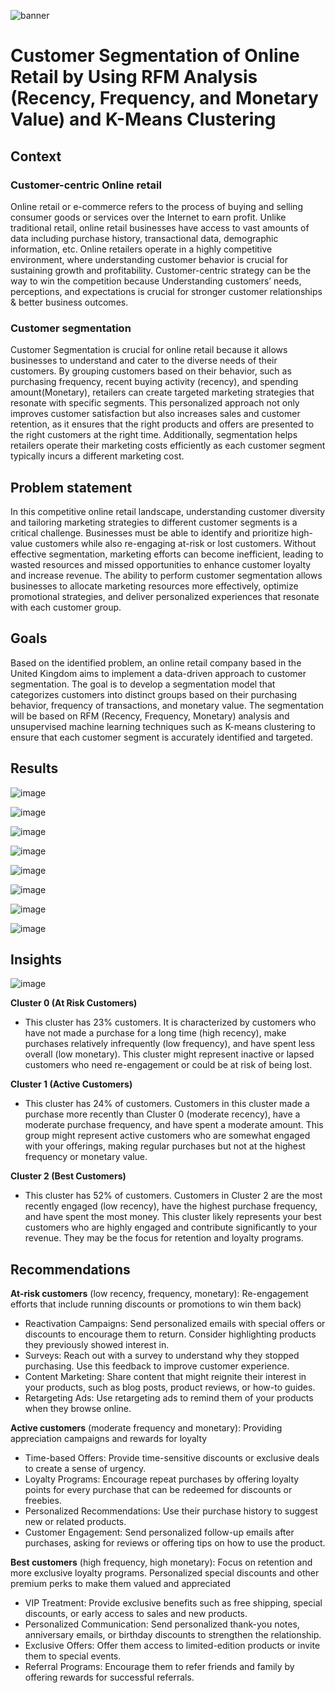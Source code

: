 ![banner](https://github.com/harishmuh/CustomerSegmentation_OnlineRetail_RFM_KMeans/blob/main/customer%20segmentation.PNG?raw=true)

# Customer Segmentation of Online Retail by Using RFM Analysis (Recency, Frequency, and Monetary Value) and K-Means Clustering
## Context
### Customer-centric Online retail
Online retail or e-commerce refers to the process of buying and selling consumer goods or services over the Internet to earn profit. Unlike traditional retail, online retail businesses have access to vast amounts of data including 
purchase history, transactional data, demographic information, etc. Online retailers operate in a highly competitive environment, where understanding customer behavior is crucial for sustaining growth and profitability.
Customer-centric strategy can be the way to win the competition because Understanding customers’ needs, perceptions,  and expectations is crucial for stronger customer relationships & better business outcomes. 

### Customer segmentation
Customer Segmentation is crucial for online retail because it allows businesses to understand and cater to the diverse needs of their customers. By grouping customers based on their behavior, such as purchasing frequency, recent buying activity (recency), and spending amount(Monetary), retailers can create targeted marketing strategies that resonate with specific segments. This personalized approach not only improves customer satisfaction but also increases sales and customer retention, as it ensures that the right products and offers are presented to the right customers at the right time. Additionally, segmentation helps retailers operate their marketing costs efficiently as each customer segment typically incurs a different marketing cost.

## Problem statement
In this competitive online retail landscape, understanding customer diversity and tailoring marketing strategies to different customer segments is a critical challenge. Businesses must be able to identify and prioritize high-value customers while also re-engaging at-risk or lost customers. Without effective segmentation, marketing efforts can become inefficient, leading to wasted resources and missed opportunities to enhance customer loyalty and increase revenue. The ability to perform customer segmentation allows businesses to allocate marketing resources more effectively, optimize promotional strategies, and deliver personalized experiences that resonate with each customer group.

## Goals
Based on the identified problem, an online retail company based in the United Kingdom aims to implement a data-driven approach to customer segmentation. The goal is to develop a segmentation model that categorizes customers into distinct groups based on their purchasing behavior, frequency of transactions, and monetary value. The segmentation will be based on RFM (Recency, Frequency, Monetary) analysis and unsupervised machine learning techniques such as K-means clustering to ensure that each customer segment is accurately identified and targeted.

## Results

![image](https://github.com/harishmuh/CustomerSegmentation_OnlineRetail_RFM_KMeans/blob/main/total%20product%20sold.PNG?raw=true)

![image](https://github.com/harishmuh/CustomerSegmentation_OnlineRetail_RFM_KMeans/blob/main/total%20revenue%20overtime.PNG?raw=true)

![image](https://github.com/harishmuh/CustomerSegmentation_OnlineRetail_RFM_KMeans/blob/main/RFM%20quantiles.PNG?raw=true)

![image](https://github.com/harishmuh/CustomerSegmentation_OnlineRetail_RFM_KMeans/blob/main/RFM%20customer%20segmentation.PNG?raw=true)

![image](https://github.com/harishmuh/CustomerSegmentation_OnlineRetail_RFM_KMeans/blob/main/elbow%20method%20silhoutte%20score.PNG?raw=true)

![image](https://github.com/harishmuh/CustomerSegmentation_OnlineRetail_RFM_KMeans/blob/main/optimal%20cluster%20davies%20bouldin.PNG?raw=true)

![image](https://github.com/harishmuh/CustomerSegmentation_OnlineRetail_RFM_KMeans/blob/main/tsne%20visualization%20snake%20plot.PNG?raw=true)


![image](https://github.com/harishmuh/CustomerSegmentation_OnlineRetail_RFM_KMeans/blob/main/cluster%20evaluation.PNG?raw=true)

## Insights

![image](https://github.com/harishmuh/CustomerSegmentation_OnlineRetail_RFM_KMeans/blob/main/insights%20kmeans.PNG?raw=true)

**Cluster 0 (At Risk Customers)**

* This cluster has 23% customers. It is characterized by customers who have not made a purchase for a long time (high recency), make purchases relatively infrequently (low frequency), and have spent less overall (low monetary). This cluster might represent inactive or lapsed customers who need re-engagement or could be at risk of being lost.

**Cluster 1 (Active Customers)**

* This cluster has 24% of customers. Customers in this cluster made a purchase more recently than Cluster 0 (moderate recency), have a moderate purchase frequency, and have spent a moderate amount. This group might represent active customers who are somewhat engaged with your offerings, making regular purchases but not at the highest frequency or monetary value.

**Cluster 2 (Best Customers)**

* This cluster has 52% of customers. Customers in Cluster 2 are the most recently engaged (low recency), have the highest purchase frequency, and have spent the most money. This cluster likely represents your best customers who are highly engaged and contribute significantly to your revenue. They may be the focus for retention and loyalty programs.

## Recommendations
**At-risk customers** (low recency, frequency, monetary): Re-engagement efforts that include running discounts or promotions to win them back)
* Reactivation Campaigns: Send personalized emails with special offers or discounts to encourage them to return. Consider highlighting products they previously showed interest in.
* Surveys: Reach out with a survey to understand why they stopped purchasing. Use this feedback to improve customer experience.
* Content Marketing: Share content that might reignite their interest in your products, such as blog posts, product reviews, or how-to guides.
* Retargeting Ads: Use retargeting ads to remind them of your products when they browse online.

**Active customers** (moderate frequency and monetary): Providing appreciation campaigns and rewards for loyalty
* Time-based Offers: Provide time-sensitive discounts or exclusive deals to create a sense of urgency.
* Loyalty Programs: Encourage repeat purchases by offering loyalty points for every purchase that can be redeemed for discounts or freebies.
* Personalized Recommendations: Use their purchase history to suggest new or related products.
* Customer Engagement: Send personalized follow-up emails after purchases, asking for reviews or offering tips on how to use the product.

**Best customers** (high frequency, high monetary): Focus on retention and more exclusive loyalty programs. Personalized special discounts and other premium perks to make them valued and appreciated
* VIP Treatment: Provide exclusive benefits such as free shipping, special discounts, or early access to sales and new products.
* Personalized Communication: Send personalized thank-you notes, anniversary emails, or birthday discounts to strengthen the relationship.
* Exclusive Offers: Offer them access to limited-edition products or invite them to special events.
* Referral Programs: Encourage them to refer friends and family by offering rewards for successful referrals.
